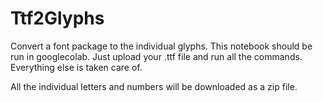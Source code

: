 # Ttf2Glyphs
Convert a font package to the individual glyphs.
This notebook should be run in googlecolab.
Just upload your .ttf file and run all the commands. Everything else is taken care of.

All the individual letters and numbers will be downloaded as a zip file.

